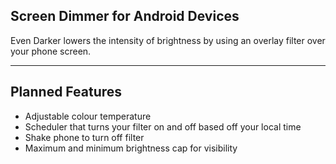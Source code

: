 ## Screen Dimmer for Android Devices

Even Darker lowers the intensity of brightness by using an overlay filter over your phone screen.

---

## Planned Features
* Adjustable colour temperature
* Scheduler that turns your filter on and off based off your local time
* Shake phone to turn off filter
* Maximum and minimum brightness cap for visibility
